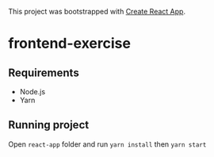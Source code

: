 This project was bootstrapped with [Create React App](https://github.com/facebook/create-react-app).

# frontend-exercise

## Requirements
- Node.js
- Yarn

## Running project
Open `react-app` folder and run `yarn install` then `yarn start`
